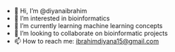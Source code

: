 - 👋 Hi, I’m @diyanaibrahim
- 👀 I’m interested in bioinformatics
- 🌱 I’m currently learning machine learning concepts
- 💞️ I’m looking to collaborate on bioinformatic projects
- 📫 How to reach me: ibrahimdiyana15@gmail.com

<!---
diyanaibrahim/diyanaibrahim is a ✨ special ✨ repository because its `README.md` (this file) appears on your GitHub profile.
You can click the Preview link to take a look at your changes.
--->
